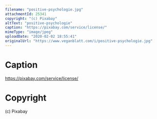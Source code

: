 ```yaml
---
filename: "positive-psychologie.jpg"
attachmentId: 25341
copyright: "(c) Pixabay"
altText: "positive-psychologie"
caption: "https://pixabay.com/service/license/"
mimeType: "image/jpeg"
uploadDate: "2020-02-02 18:55:41"
originalUrl: "https://www.veganblatt.com/i/positive-psychologie.jpg"
---
```


# Caption

https://pixabay.com/service/license/

# Copyright

(c) Pixabay
